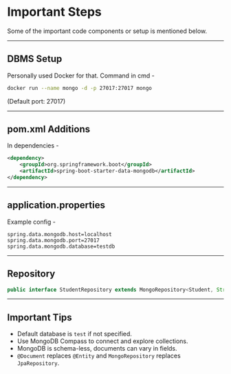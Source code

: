 # Important Steps

Some of the important code components or setup is mentioned below.

---

## DBMS Setup

Personally used Docker for that. Command in cmd -

```bash
docker run --name mongo -d -p 27017:27017 mongo
```

(Default port: 27017)

---

## pom.xml Additions

In dependencies -

```xml
<dependency>
    <groupId>org.springframework.boot</groupId>
    <artifactId>spring-boot-starter-data-mongodb</artifactId>
</dependency>
```

---

## application.properties

Example config -

```properties
spring.data.mongodb.host=localhost
spring.data.mongodb.port=27017
spring.data.mongodb.database=testdb
```

---

## Repository

```java
public interface StudentRepository extends MongoRepository<Student, String> { }
```

---

## Important Tips

* Default database is `test` if not specified.
* Use MongoDB Compass to connect and explore collections.
* MongoDB is schema-less, documents can vary in fields.
* `@Document` replaces `@Entity` and `MongoRepository` replaces `JpaRepository`.
